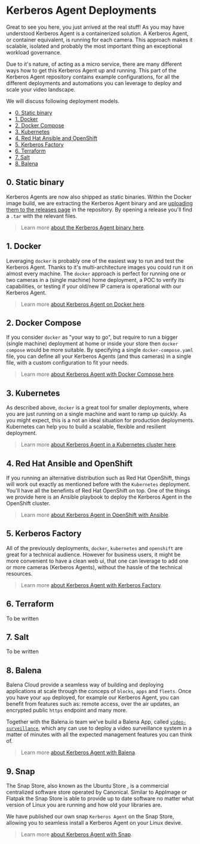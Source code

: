 # Kerberos Agent Deployments

Great to see you here, you just arrived at the real stuff! As you may have understood Kerberos Agent is a containerized solution. A Kerberos Agent, or container equivalent, is running for each camera. This approach makes it scalable, isolated and probably the most important thing an exceptional workload governance.

Due to it's nature, of acting as a micro service, there are many different ways how to get this Kerberos Agent up and running. This part of the Kerberos Agent repository contains example configurations, for all the different deployments and automations you can leverage to deploy and scale your video landscape.

We will discuss following deployment models.

- [0. Static binary](#0-static-binary)
- [1. Docker](#1-docker)
- [2. Docker Compose](#2-docker-compose)
- [3. Kubernetes](#3-kubernetes)
- [4. Red Hat Ansible and OpenShift](#4-red-hat-ansible-and-openshift)
- [5. Kerberos Factory](#5-kerberos-factory)
- [6. Terraform](#6-terraform)
- [7. Salt](#7-salt)
- [8. Balena](#8-balena)

## 0. Static binary

Kerberos Agents are now also shipped as static binaries. Within the Docker image build, we are extracting the Kerberos Agent binary and are [uploading them to the releases page](https://github.com/kerberos-io/agent/releases) in the repository. By opening a release you'll find a `.tar` with the relevant files.

> Learn more [about the Kerberos Agent binary here](https://github.com/kerberos-io/agent/tree/master/deployments/binary).

## 1. Docker

Leveraging `docker` is probably one of the easiest way to run and test the Kerberos Agent. Thanks to it's multi-architecture images you could run it on almost every machine. The `docker` approach is perfect for running one or two cameras in a (single machine) home deployment, a POC to verify its capabilities, or testing if your old/new IP camera is operational with our Kerberos Agent.

> Learn more [about Kerberos Agent on Docker here](https://github.com/kerberos-io/agent/tree/master/deployments/docker#1-running-a-single-container).

## 2. Docker Compose

If you consider `docker` as "your way to go", but require to run a bigger (single machine) deployment at home or inside your store then `docker compose` would be more suitable. By specifying a single `docker-compose.yaml` file, you can define all your Kerberos Agents (and thus cameras) in a single file, with a custom configuration to fit your needs.

> Learn more [about Kerberos Agent with Docker Compose here](https://github.com/kerberos-io/agent/tree/master/deployments/docker#2-running-multiple-containers-with-docker-compose).

## 3. Kubernetes

As described above, `docker` is a great tool for smaller deployments, where you are just running on a single machine and want to ramp up quickly. As you might expect, this is a not an ideal situation for production deployments. Kubernetes can help you to build a scalable, flexible and resilient deployment.

> Learn more [about Kerberos Agent in a Kubernetes cluster here](https://github.com/kerberos-io/agent/tree/master/deployments/kubernetes).

## 4. Red Hat Ansible and OpenShift

If you running an alternative distribution such as Red Hat OpenShift, things will work out exactly as mentioned before with the `Kubernetes` deployment. You'll have all the benefints of Red Hat OpenShift on top. One of the things we provide here is an Ansible playbook to deploy the Kerberos Agent in the OpenShift cluster.

> Learn more [about Kerberos Agent in OpenShift with Ansible](https://github.com/kerberos-io/agent/tree/master/deployments/ansible-openshift).

## 5. Kerberos Factory

All of the previously deployments, `docker`, `kubernetes` and `openshift` are great for a technical audience. However for business users, it might be more convenient to have a clean web ui, that one can leverage to add one or more cameras (Kerberos Agents), without the hassle of the technical resources.

> Learn more [about Kerberos Agent with Kerberos Factory](https://github.com/kerberos-io/agent/tree/master/deployments/factory).

## 6. Terraform

To be written

## 7. Salt

To be written

## 8. Balena

Balena Cloud provide a seamless way of building and deploying applications at scale through the conceps of `blocks`, `apps` and `fleets`. Once you have your `app` deployed, for example our Kerberos Agent, you can benefit from features such as: remote access, over the air updates, an encrypted public `https` endpoint and many more.

Together with the Balena.io team we've build a Balena App, called [`video-surveillance`](https://hub.balena.io/apps/2064752/video-surveillance), which any can use to deploy a video surveillance system in a matter of minutes with all the expected management features you can think of.

> Learn more [about Kerberos Agent with Balena](https://github.com/kerberos-io/agent/tree/master/deployments/balena).

## 9. Snap

The Snap Store, also known as the Ubuntu Store , is a commercial centralized software store operated by Canonical. Similar to AppImage or Flatpak the Snap Store is able to provide up to date software no matter what version of Linux you are running and how old your libraries are.

We have published our own snap `Kerberos Agent` on the Snap Store, allowing you to seamless install a Kerberos Agent on your Linux devive.

> Learn more [about Kerberos Agent with Snap](https://github.com/kerberos-io/agent/tree/master/deployments/snap).
